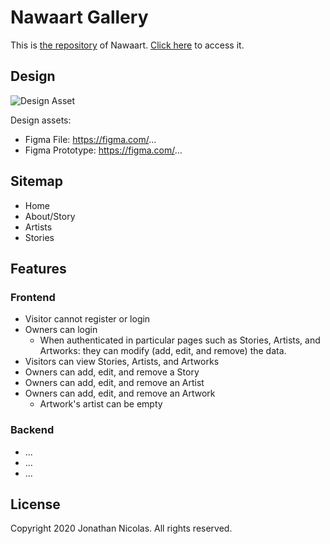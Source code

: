 # Nawaart Gallery

This is [the repository](https://github.com/jobegood49/nawaart) of Nawaart.
[Click here](https://nawaart.jonathannicolas.dev) to access it.

## Design

![Design Asset](assets/design.jpg)

Design assets:

- Figma File: https://figma.com/...
- Figma Prototype: https://figma.com/...

## Sitemap

- Home
- About/Story
- Artists
- Stories

## Features

### Frontend

- Visitor cannot register or login
- Owners can login
  - When authenticated in particular pages such as Stories, Artists, and Artworks: they can modify (add, edit, and remove) the data.
- Visitors can view Stories, Artists, and Artworks
- Owners can add, edit, and remove a Story
- Owners can add, edit, and remove an Artist
- Owners can add, edit, and remove an Artwork
  - Artwork's artist can be empty

### Backend

- ...
- ...
- ...

## License

Copyright 2020 Jonathan Nicolas. All rights reserved.
